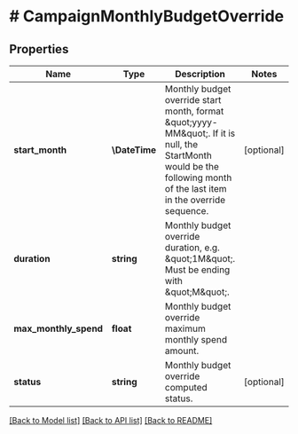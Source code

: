 # # CampaignMonthlyBudgetOverride

## Properties

Name | Type | Description | Notes
------------ | ------------- | ------------- | -------------
**start_month** | **\DateTime** | Monthly budget override start month, format \&quot;yyyy-MM\&quot;. If it is null, the StartMonth would be the following month of the last item in the override sequence. | [optional]
**duration** | **string** | Monthly budget override duration, e.g. \&quot;1M\&quot;. Must be ending with \&quot;M\&quot;. |
**max_monthly_spend** | **float** | Monthly budget override maximum monthly spend amount. |
**status** | **string** | Monthly budget override computed status. | [optional]

[[Back to Model list]](../../README.md#models) [[Back to API list]](../../README.md#endpoints) [[Back to README]](../../README.md)
